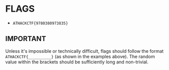 # FLAGS

- `ATHACKCTF{9780380973835}` 


## IMPORTANT
Unless it's impossible or technically difficult, flags should follow the format `ATHACKCTF{__________}` 
(as shown in the examples above). The random value within the brackets should be sufficiently long and non-trivial.
